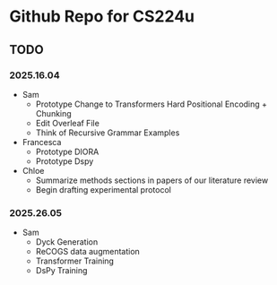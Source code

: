 # Github Repo for CS224u

## TODO

### 2025.16.04
- Sam
    - Prototype Change to Transformers Hard Positional Encoding + Chunking
    - Edit Overleaf File
    - Think of Recursive Grammar Examples 
- Francesca
     - Prototype DIORA
     - Prototype Dspy
- Chloe
     - Summarize methods sections in papers of our literature review
     - Begin drafting experimental protocol

### 2025.26.05

- Sam
  - Dyck Generation
  - ReCOGS data augmentation
  - Transformer Training
  - DsPy Training
    
